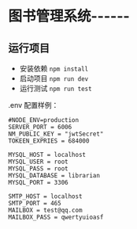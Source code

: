 # 图书管理系统------

## 运行项目

- 安装依赖 `npm install`
- 启动项目 `npm run dev`
- 运行测试 `npm run test`

.env 配置样例：
```
#NODE_ENV=production
SERVER_PORT = 6006
NM_PUBLIC_KEY = "jwtSecret"
TOKEEN_EXPRIES = 684000

MYSQL_HOST = localhost
MYSQL_USER = root
MYSQL_PASS = root
MYSQL_DATABASE = librarian
MYSQL_PORT = 3306

SMTP_HOST = localhost
SMTP_PORT = 465
MAILBOX = test@qq.com
MAILBOX_PASS = qwertyuioasf
```